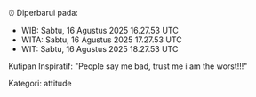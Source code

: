 ⏰ Diperbarui pada:
- WIB: Sabtu, 16 Agustus 2025 16.27.53 UTC
- WITA: Sabtu, 16 Agustus 2025 17.27.53 UTC
- WIT: Sabtu, 16 Agustus 2025 18.27.53 UTC

Kutipan Inspiratif:
"People say me bad, trust me i am the worst!!!"


Kategori: attitude

